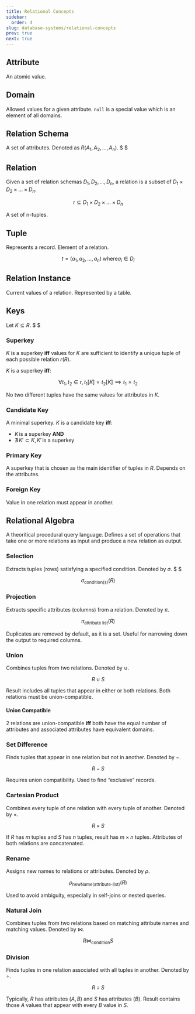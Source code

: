 ```yaml
---
title: Relational Concepts
sidebar:
  order: 4
slug: database-systems/relational-concepts
prev: true
next: true
---
```


## Attribute

An atomic value.

## Domain

Allowed values for a given attribute. `null` is a special value which is an element of all domains.

## Relation Schema

A set of attributes. Denoted as $R(A_1, A_2, \ldots, A_n)$. $ $

## Relation

Given a set of relation schemas $D_1, D_2, \ldots, D_n$, a relation is a subset of $D_1 \times D_2 \times \ldots \times D_n$.

```math
r \subseteq D_1 \times D_2 \times \ldots \times D_n
```

A set of n-tuples.

## Tuple

Represents a record. Element of a relation.

```math
t = (a_1, a_2, \ldots, a_n)\;\text{where} a_i \in D_i
```

## Relation Instance
Current values of a relation. Represented by a table.

## Keys

Let $K \subseteq R$. $ $

### Superkey

$K$ is a superkey **iff** values for $K$ are sufficient to identify a unique tuple of each possible relation $r(R)$.

$K$ is a superkey **iff**:

```math
\forall t_1, t_2 \in r, t_1[K] = t_2[K] \implies t_1 = t_2
```

No two different tuples have the same values for attributes in $K$.

### Candidate Key

A minimal superkey. $K$ is a candidate key **iff**:
- $K\,\text{is a superkey}$ <b>AND</b> 
- $\nexists\, K' \subset K, K'\,\text{is a superkey}$

### Primary Key

A superkey that is chosen as the main identifier of tuples in $R$. Depends on the attributes.

### Foreign Key

Value in one relation must appear in another.

## Relational Algebra

A theoritical procedural query language. Defines a set of operations that take one or more relations as input and produce a new relation as output.

### Selection

Extracts tuples (rows) satisfying a specified condition. Denoted by $σ$. $ $

```math
σ_{\text{condition(s)}}(R)
```

### Projection

Extracts specific attributes (columns) from a relation. Denoted by $π$.

```math
π_{\text{attribute list}}(R)
````

Duplicates are removed by default, as it is a set. Useful for narrowing down the output to required columns.

### Union

Combines tuples from two relations. Denoted by $\cup$.

```math
R \cup S
```

Result includes all tuples that appear in either or both relations. Both relations must be union-compatible.

#### Union Compatible

2 relations are union-compatible **iff** both have the equal number of attributes and associated attributes have equivalent domains.

### Set Difference

Finds tuples that appear in one relation but not in another. Denoted by $-$.

```math
R − S
```

Requires union compatibility. Used to find “exclusive” records.

### Cartesian Product

Combines every tuple of one relation with every tuple of another. Denoted by $\times$.

```math
R \times S
```

If $R$ has $m$ tuples and $S$ has $n$ tuples, result has $m × n$ tuples. Attributes of both relations are concatenated.

### Rename

Assigns new names to relations or attributes. Denoted by $\rho$.

```math
\rho_{\text{newName(attribute-list)}}(R)
```

Used to avoid ambiguity, especially in self-joins or nested queries.

### Natural Join

Combines tuples from two relations based on matching attribute names and matching values. Denoted by $⋈$.

```math
R ⋈_{\text{condition}} S
```

### Division

Finds tuples in one relation associated with all tuples in another. Denoted by $\div$.

```math
R \div S
```

Typically, $R$ has attributes $(A, B)$ and $S$ has attributes $(B)$. Result contains those $A$ values that appear with every $B$ value in $S$.
